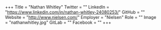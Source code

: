 +++
Title = "Nathan Whitley"
Twitter = ""
LinkedIn = "https://www.linkedin.com/in/nathan-whitley-24080253/"
GitHub = ""
Website = "http://www.nielsen.com/"
Employer = "Nielsen"
Role = ""
Image = "nathanwhitley.jpg"
GitLab = ""
Facebook = ""
+++
